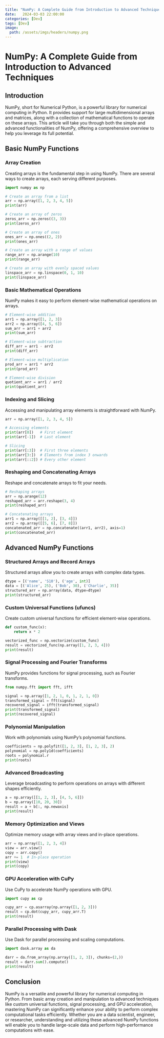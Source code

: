 ```yaml
---
title: "NumPy: A Complete Guide from Introduction to Advanced Techniques"
date:   2024-03-03 22:00:00
categories: [Dev]
tags: [Dev]    
image:
  path: /assets/imgs/headers/numpy.png
---
```


# NumPy: A Complete Guide from Introduction to Advanced Techniques

## Introduction
NumPy, short for Numerical Python, is a powerful library for numerical computing in Python. It provides support for large multidimensional arrays and matrices, along with a collection of mathematical functions to operate on these arrays. This article will take you through both the simple and advanced functionalities of NumPy, offering a comprehensive overview to help you leverage its full potential.

## Basic NumPy Functions

### Array Creation
Creating arrays is the fundamental step in using NumPy. There are several ways to create arrays, each serving different purposes.

```python
import numpy as np

# Create an array from a list
arr = np.array([1, 2, 3, 4, 5])
print(arr)

# Create an array of zeros
zeros_arr = np.zeros((3, 3))
print(zeros_arr)

# Create an array of ones
ones_arr = np.ones((2, 2))
print(ones_arr)

# Create an array with a range of values
range_arr = np.arange(10)
print(range_arr)

# Create an array with evenly spaced values
linspace_arr = np.linspace(0, 1, 10)
print(linspace_arr)
```
### Basic Mathematical Operations
NumPy makes it easy to perform element-wise mathematical operations on arrays.

```python
# Element-wise addition
arr1 = np.array([1, 2, 3])
arr2 = np.array([4, 5, 6])
sum_arr = arr1 + arr2
print(sum_arr)

# Element-wise subtraction
diff_arr = arr1 - arr2
print(diff_arr)

# Element-wise multiplication
prod_arr = arr1 * arr2
print(prod_arr)

# Element-wise division
quotient_arr = arr1 / arr2
print(quotient_arr)
```
### Indexing and Slicing
Accessing and manipulating array elements is straightforward with NumPy.

```python
arr = np.array([1, 2, 3, 4, 5])

# Accessing elements
print(arr[0])   # First element
print(arr[-1])  # Last element

# Slicing
print(arr[:3])  # First three elements
print(arr[3:])  # Elements from index 3 onwards
print(arr[::2]) # Every other element
```
### Reshaping and Concatenating Arrays
Reshape and concatenate arrays to fit your needs.

```python
# Reshaping arrays
arr = np.arange(12)
reshaped_arr = arr.reshape(3, 4)
print(reshaped_arr)

# Concatenating arrays
arr1 = np.array([[1, 2], [3, 4]])
arr2 = np.array([[5, 6], [7, 8]])
concatenated_arr = np.concatenate((arr1, arr2), axis=1)
print(concatenated_arr)
```
## Advanced NumPy Functions

### Structured Arrays and Record Arrays
Structured arrays allow you to create arrays with complex data types.

```python
dtype = [('name', 'S10'), ('age', int)]
data = [('Alice', 25), ('Bob', 30), ('Charlie', 35)]
structured_arr = np.array(data, dtype=dtype)
print(structured_arr)
```
### Custom Universal Functions (ufuncs)
Create custom universal functions for efficient element-wise operations.

```python
def custom_func(x):
    return x * 2

vectorized_func = np.vectorize(custom_func)
result = vectorized_func(np.array([1, 2, 3, 4]))
print(result)
```
### Signal Processing and Fourier Transforms
NumPy provides functions for signal processing, such as Fourier transforms.

```python
from numpy.fft import fft, ifft

signal = np.array([1, 2, 1, 0, 1, 2, 1, 0])
transformed_signal = fft(signal)
recovered_signal = ifft(transformed_signal)
print(transformed_signal)
print(recovered_signal)
```
### Polynomial Manipulation
Work with polynomials using NumPy’s polynomial functions.

```python
coefficients = np.polyfit([1, 2, 3], [1, 2, 3], 2)
polynomial = np.poly1d(coefficients)
roots = polynomial.r
print(roots)
```
### Advanced Broadcasting
Leverage broadcasting to perform operations on arrays with different shapes efficiently.

```python
a = np.array([[1, 2, 3], [4, 5, 6]])
b = np.array([10, 20, 30])
result = a + b[:, np.newaxis]
print(result)
```
### Memory Optimization and Views
Optimize memory usage with array views and in-place operations.

```python
arr = np.array([1, 2, 3, 4])
view = arr.view()
copy = arr.copy()
arr += 1  # In-place operation
print(view)
print(copy)
```
### GPU Acceleration with CuPy
Use CuPy to accelerate NumPy operations with GPU.

```python
import cupy as cp

cupy_arr = cp.asarray(np.array([1, 2, 3]))
result = cp.dot(cupy_arr, cupy_arr.T)
print(result)
```

### Parallel Processing with Dask
Use Dask for parallel processing and scaling computations.

```python
import dask.array as da

darr = da.from_array(np.array([1, 2, 3]), chunks=(2,))
result = darr.sum().compute()
print(result)
```

## Conclusion
NumPy is a versatile and powerful library for numerical computing in Python. From basic array creation and manipulation to advanced techniques like custom universal functions, signal processing, and GPU acceleration, mastering NumPy can significantly enhance your ability to perform complex computational tasks efficiently. Whether you are a data scientist, engineer, or researcher, understanding and utilizing these advanced NumPy functions will enable you to handle large-scale data and perform high-performance computations with ease.